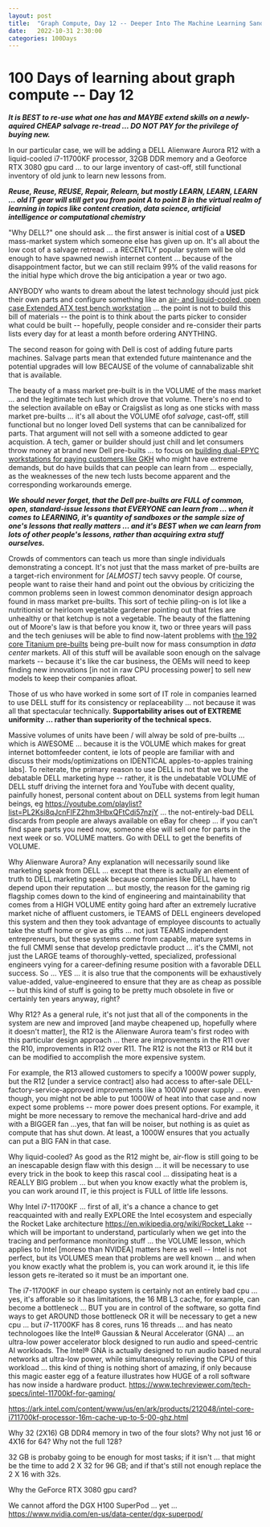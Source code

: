 ```yaml
---
layout: post
title:  "Graph Compute, Day 12 -- Deeper Into The Machine Learning Sandboxex"
date:   2022-10-31 2:30:00
categories: 100Days
---
```



# 100 Days of learning about graph compute -- Day 12


***It is BEST to re-use what one has and MAYBE extend skills on a newly-aquired CHEAP salvage re-tread ... DO NOT PAY for the privilege of buying new.***

In our particular case, we will be adding a DELL Alienware Aurora R12 with a liquid-cooled i7-11700KF processor, 32GB DDR memory and a Geoforce RTX 3080 gpu card ... to our large inventory of cast-off, still functional inventory of old junk to learn new lessons from.

***Reuse, Reuse, REUSE, Repair, Relearn, but mostly LEARN, LEARN, LEARN ... old IT gear will still get you from point A to point B in the virtual realm of learning in topics like content creation, data science, artificial intelligence or computational chemistry***

"Why DELL?" one should ask ... the first answer is initial cost of a **USED** mass-market system which someone else has given up on. It's all about the low cost of a salvage retread ... a RECENTLY popular system will be old enough to have spawned newish internet content ... because of the disappointment factor, but we can still reclaim 99% of the valid reasons for the initial hype which drove the big anticipation a year or two ago. 

ANYBODY who wants to dream about the latest technology should just pick their own parts and configure something like an [air- and liquid-cooled, open case Extended ATX test bench workstation](https://pcpartpicker.com/user/MarkBruns/saved/#view=RrmwYJ) ... the point is not to build this bill of materials -- the point is to think about the parts picker to consider what could be built -- hopefully, people consider and re-consider their parts lists every day for at least a month before ordering ANYTHING.

The second reason for going with Dell is cost of adding future parts machines. Salvage parts mean that extended future maintenance and the potential upgrades will low BECAUSE of the volume of cannabalizable shit that is available.  

The beauty of a mass market pre-built is in the VOLUME of the mass market ... and the legitimate tech lust which drove that volume.  There's no end to the selection available on eBay or Craigslist as long as one sticks with mass market pre-builts ... it's all about the VOLUME ofof *salvage*, cast-off, still functional but no longer loved Dell systems that can be cannibalized for parts. That argument will not sell with a someone addicted to gear acquistion. A tech, gamer or builder should just chill and let consumers throw money at brand new Dell pre-builts ... to focus on [building dual-EPYC workstations for paying customers like GKH](https://www.youtube.com/watch?v=zTav7r38y-Y) who might have extreme demands, but do have builds that can people can learn from ... especially, as the weaknesses of the new tech lusts become apparent and the corresponding workarounds emerge.

***We should never forget, that the Dell pre-builts are FULL of common, open, standard-issue lessons that EVERYONE can learn from ... when it comes to LEARNING, it's quantity of sandboxes or the sample size of one's lessons that really matters ... and it's BEST when we can learn from lots of other people's lessons, rather than acquiring extra stuff ourselves.***

Crowds of commentors can teach us more than single individuals demonstrating a concept.  It's not just that the mass market of pre-builts are a target-rich environment for *[ALMOST]* tech savvy people. Of course, people want to raise their hand and point out the obvious by criticizing the common problems seen in lowest common denominator design approach found in mass market pre-builts. This sort of techie piling-on is lot like a nutritionist or heirloom vegetable gardener pointing out that fries are unhealthy or that ketchup is not a vegetable.  The beauty of the flattening out of Moore's law is that before you know it, two or three years will pass and the tech geniuses will be able to find now-latent problems with [the 192 core Titanium pre-builts](https://www.tomshardware.com/reviews/amd-4th-gen-epyc-genoa-9654-9554-and-9374f-review-96-cores-zen-4-and-5nm-disrupt-the-data-center/3) being pre-built now for mass consumption in *data center* markets. All of this stuff will be available soon enough on the salvage markets -- because it's like the car business, the OEMs will need to keep finding new innovations [in not in raw CPU processing power] to sell new models to keep their companies afloat. 

Those of us who have worked in some sort of IT role in companies learned to use DELL stuff for its consistency or replaceability ... not because it was all that spectacular technically. **Supportability arises out of EXTREME uniformity ... rather than superiority of the technical specs.**

Massive volumes of units have been / will alway be sold of pre-builts ... which is AWESOME ... because it is the VOLUME which makes for great internet  bottomfeeder content, ie lots of people are familiar with and discuss their mods/optimizations on IDENTICAL apples-to-apples training labs].  To reiterate, the primary reason to use DELL is not that we buy the debatable DELL marketing hype -- rather, it is the undebatable VOLUME of DELL stuff driving the internet fora and YouTube with decent quality, painfully honest, personal content about on DELL systems from legit human beings, eg   https://youtube.com/playlist?list=PL2Ksi8qJcnFIFZ2hm3HbxQFtCdi57nzjY ... the not-entirely-bad DELL discards from people are always available on eBay for cheep ... if you can't find spare parts you need now, someone else will sell one for parts in the next week or so.  VOLUME matters.  Go with DELL to get the benefits of VOLUME.

Why Alienware Aurora?  Any explanation will necessarily sound like marketing speak from DELL ... except that there is actually an element of truth to DELL marketing speak because companies like DELL have to depend upon their reputation ... but mostly, the reason for the gaming rig flagship comes down to the kind of engineering and maintainability that comes from a HIGH VOLUME entity going hard after an extremely lucrative market niche of affluent customers, ie TEAMS of DELL engineers developed this system and then they took advantage of employee discounts to actually take the stuff home or give as gifts ... not just TEAMS independent entrepreneurs, but these systems come from capable, mature systems in the full CMMI sense that develop predictavle product ... it's the CMMI, not just the LARGE teams of thoroughly-vetted, specialized, professional engineers vying for a career-defining resume position with a favorable DELL success.  So ... YES ... it is also true that the components will be exhaustively value-added, value-engineered to ensure that they are as cheap as possible -- but this kind of stuff is going to be pretty much obsolete in five or certainly ten years anyway, right?

Why R12?  As a general rule, it's not just that all of the components in the system are new and improved [and maybe cheapened up, hopefully where it doesn't matter], the R12 is the Alienware Aurora team's first rodeo with this particular design approach ... there are improvements in the R11 over the R10, improvements in R12 over R11.  The R12 is not the R13 or R14 but it can be modified to accomplish the more expensive system.

For example, the R13 allowed customers to specify a 1000W power supply, but the R12 [under a service contract] also had access to after-sale DELL-factory-service-approved improvements like a 1000W power supply ... even though, you might not be able to put 1000W of heat into that case and now expect some problems -- more power does present options.  For example, it might be more necessary to remove the mechanical hard-drive and add with a BIGGER fan ...yes, that fan will be noiser, but nothing is as quiet as compute that has shut down. At least, a 1000W ensures that you actually can put a BIG FAN in that case.  

Why liquid-cooled?  As good as the R12 might be, air-flow is still going to be an inescapable design flaw with this design ... it will be necessary to use every trick in the book to keep this rascal cool ... dissipating heat is a REALLY BIG problem ... but when you know exactly what the problem is, you can work around IT, ie this project is FULL of little life lessons.

Why Intel i7-11700KF ... first of all, it's a chance a chance to get reacquainted with and really EXPLORE the Intel ecosystem and especially the Rocket Lake architecture https://en.wikipedia.org/wiki/Rocket_Lake -- which will be important to understand, particularly when we get into the tracing and performance monitoring stuff ... the VOLUME lesson, which applies to Intel [moreso than NVIDEA] matters here as well -- Intel is not perfect, but its VOLUMES mean that problems are well known ...  and when you know exactly what the problem is, you can work around it, ie this life lesson gets re-iterated so it must be an important one.

The i7-11700KF in our cheapo system is certainly not an entirely bad cpu ... yes, it's afforable so it has limitations, the 16 MB L3 cache, for example, can become a bottleneck ... BUT you are in control of the software, so gotta find ways to get AROUND those bottleneck OR it will be necessary to get a new cpu ... but i7-11700KF has 8 cores, runs 16 threads ... and has neato technologoes like the Intel® Gaussian & Neural Accelerator (GNA) ... an ultra-low power accelerator block designed to run audio and speed-centric AI workloads. The Intel® GNA is actually designed to run audio based neural networks at ultra-low power, while simultaneously relieving the CPU of this workload ... this kind of thing is nothing short of amazing, if only because this magic easter egg of a feature illustrates how HUGE of a roll software has now inside a hardware product.
 https://www.techreviewer.com/tech-specs/intel-11700kf-for-gaming/

https://ark.intel.com/content/www/us/en/ark/products/212048/intel-core-i711700kf-processor-16m-cache-up-to-5-00-ghz.html


Why 32 (2X16) GB DDR4 memory in two of the four slots? Why not just 16 or 4X16 for 64? Why not the full 128?

32 GB is probaby going to be enough for most tasks; if it isn't ... that might be the time to add 2 X 32 for 96 GB; and if that's still not enough replace the 2 X 16 with 32s.

Why the GeForce RTX 3080 gpu card?  

We cannot afford the DGX H100 SuperPod ... yet ...  https://www.nvidia.com/en-us/data-center/dgx-superpod/
